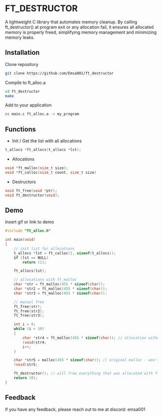 
# FT_DESTRUCTOR

A lightweight C library that automates memory cleanup. By calling ft_destructor() at program exit or any allocation fail, it ensures all allocated memory is properly freed, simplifying memory management and minimizing memory leaks.


## Installation

Clone repository
```bash
git clone https://github.com/Emsa001/ft_destructor
```

Compile to ft_alloc.a
```bash 
cd ft_destructor
make
```

Add to your application
```bash
cc main.c ft_alloc.a -o my_program
```
## Functions

- Init / Get the list with all allocations
```c
t_allocs *ft_allocs(t_allocs *lst);
````
- Allocations
```c
void *ft_malloc(size_t size);
void *ft_calloc(size_t count, size_t size)
```
- Destructors
```c
void ft_free(void *ptr);
void ft_destructor(void);
```

## Demo

Insert gif or link to demo

```c
#include "ft_alloc.h"

int	main(void)
{
    // init list for allocations
	t_allocs *lst = ft_calloc(1, sizeof(t_allocs));
	if (lst == NULL)
		return (1);

	ft_allocs(lst);

    // allocations with ft_malloc
	char *str = ft_malloc(455 * sizeof(char));
	char *str2 = ft_malloc(455 * sizeof(char));
	char *str3 = ft_malloc(455 * sizeof(char));

    // manual free
	ft_free(str);  
	ft_free(str2);
	ft_free(str3);

	int i = 0;
	while (i < 10)
	{
		char *str4 = ft_malloc(455 * sizeof(char)); // allocation without ft_free
		(void)str4;
		i++;
	}

	char *str5 = malloc(455 * sizeof(char)); // original malloc - won't be freed with destructor
	(void)str5;

	ft_destructor(); // will free everything that was allocated with ft_malloc or ft_calloc
	return (0);
}
```
## Feedback

If you have any feedback, please reach out to me at discord: emsa001


